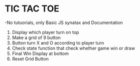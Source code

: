 # TIC TAC TOE
-No tutuorials, only Basic JS synatax and Documentation


1. Display which player turn on top
2. Make a grid of 9 button
3. Button turn X and O according to player turn
4. Check state function that check whether game win or draw
5. Final Win Display at bottom
6. Reset Grid Button